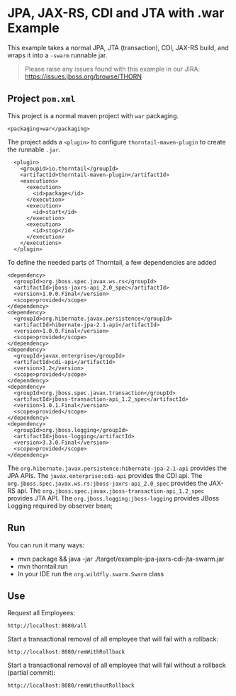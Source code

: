 # JPA, JAX-RS, CDI and JTA with .war Example

This example takes a normal JPA, JTA (transaction), CDI, JAX-RS build, and wraps it into
a `-swarm` runnable jar.

> Please raise any issues found with this example in our JIRA:
> https://issues.jboss.org/browse/THORN

## Project `pom.xml`

This project is a normal maven project with `war` packaging.

    <packaging>war</packaging>

The project adds a `<plugin>` to configure `thorntail-maven-plugin` to
create the runnable `.jar`.

      <plugin>
        <groupid>io.thorntail</groupId>
        <artifactId>thorntail-maven-plugin</artifactId>
        <executions>
          <execution>
            <id>package</id>
          </execution>
          <execution>
            <id>start</id>
          </execution>
          <execution>
            <id>stop</id>
          </execution>
        </executions>
      </plugin>
      
To define the needed parts of Thorntail, a few dependencies are added

    <dependency>
      <groupId>org.jboss.spec.javax.ws.rs</groupId>
      <artifactId>jboss-jaxrs-api_2.0_spec</artifactId>
      <version>1.0.0.Final</version>
      <scope>provided</scope>
    </dependency>
    <dependency>
      <groupId>org.hibernate.javax.persistence</groupId>
      <artifactId>hibernate-jpa-2.1-api</artifactId>
      <version>1.0.0.Final</version>
      <scope>provided</scope>
    </dependency>
    <dependency>
      <groupId>javax.enterprise</groupId>
      <artifactId>cdi-api</artifactId>
      <version>1.2</version>
      <scope>provided</scope>
    </dependency>
    <dependency>
      <groupId>org.jboss.spec.javax.transaction</groupId>
      <artifactId>jboss-transaction-api_1.2_spec</artifactId>
      <version>1.0.1.Final</version>
      <scope>provided</scope>
    </dependency>
    <dependency>
      <groupId>org.jboss.logging</groupId>
      <artifactId>jboss-logging</artifactId>
      <version>3.3.0.Final</version>
      <scope>provided</scope>
    </dependency>
        
The `org.hibernate.javax.persistence:hibernate-jpa-2.1-api` provides the JPA APIs.
The `javax.enterprise:cdi-api` provides the CDI api.
The `org.jboss.spec.javax.ws.rs:jboss-jaxrs-api_2.0_spec` provides the JAX-RS api.
The `org.jboss.spec.javax.jboss-transaction-api_1.2_spec` provides JTA API.
The `org.jboss.logging:jboss-logging` provides JBoss Logging required by observer bean; 


## Run

You can run it many ways:

* mvn package && java -jar ./target/example-jpa-jaxrs-cdi-jta-swarm.jar
* mvn thorntail:run
* In your IDE run the `org.wildfly.swarm.Swarm` class

## Use

Request all Employees:

    http://localhost:8080/all
    
Start a transactional removal of all employee that will fail with a rollback:

    http://localhost:8080/remWithRollback

Start a transactional removal of all employee that will fail without a rollback (partial commit):

    http://localhost:8080/remWithoutRollback